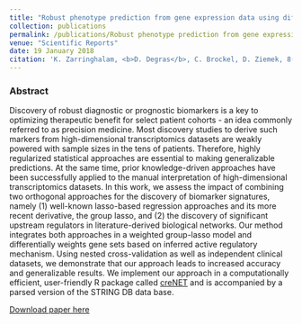 ```yaml
---
title: "Robust phenotype prediction from gene expression data using differential shrinkage of co-regulated genes"
collection: publications
permalink: /publications/Robust phenotype prediction from gene expression data using differential shrinkage of co-regulated genes
venue: "Scientific Reports"
date: 19 January 2018
citation: 'K. Zarringhalam, <b>D. Degras</b>, C. Brockel, D. Ziemek, 8(1), 1237 - January 2018'
---
```


### Abstract
Discovery of robust diagnostic or prognostic biomarkers is a key to optimizing therapeutic benefit for select patient cohorts - an idea commonly referred to as precision medicine. Most discovery studies to derive such markers from high-dimensional transcriptomics datasets are weakly powered with sample sizes in the tens of patients. Therefore, highly regularized statistical approaches are essential to making generalizable predictions. At the same time, prior knowledge-driven approaches have been successfully applied to the manual interpretation of high-dimensional transcriptomics datasets. In this work, we assess the impact of combining two orthogonal approaches for the discovery of biomarker signatures, namely (1) well-known lasso-based regression approaches and its more recent derivative, the group lasso, and (2) the discovery of significant upstream regulators in literature-derived biological networks. Our method integrates both approaches in a weighted group-lasso model and differentially weights gene sets based on inferred active regulatory mechanism. Using nested cross-validation as well as independent clinical datasets, we demonstrate that our approach leads to increased accuracy and generalizable results. We implement our approach in a computationally efficient, user-friendly R package called [creNET](https://github.com/kouroshz/creNethttps://github.com/kouroshz/creNet) and is accompanied by a parsed version of the STRING DB data base.


[Download paper here](https://www.nature.com/articles/s41598-018-19635-0)
